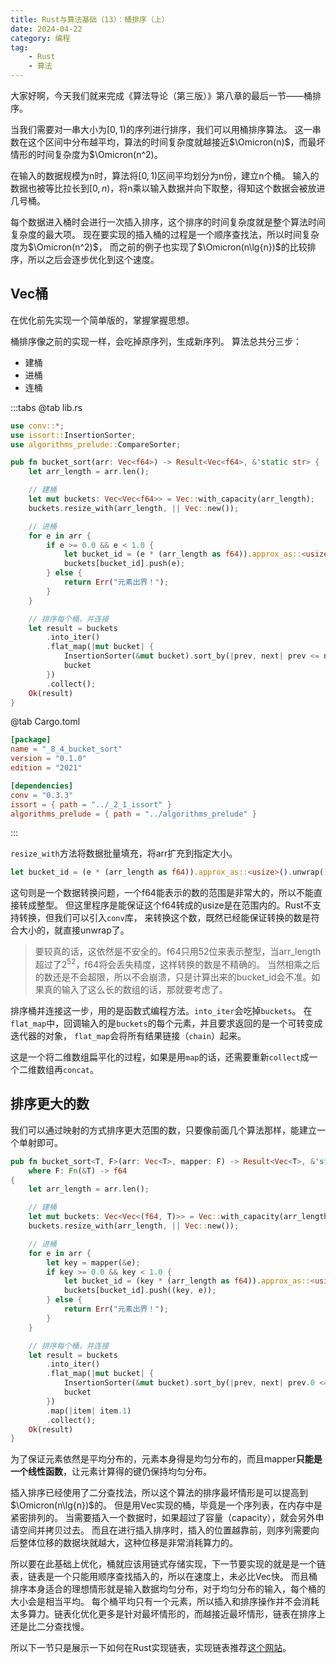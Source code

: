 ```yaml
---
title: Rust与算法基础（13）：桶排序（上）
date: 2024-04-22
category: 编程
tag:
    - Rust
    - 算法
---
```


大家好啊，今天我们就来完成《算法导论（第三版）》第八章的最后一节——桶排序。

当我们需要对一串大小为$[0,1)$的序列进行排序，我们可以用桶排序算法。
这一串数在这个区间中分布越平均，算法的时间复杂度就越接近$\Omicron(n)$，而最坏情形的时间复杂度为$\Omicron(n^2)。

在输入的数据规模为n时，算法将$[0,1)$区间平均划分为n份，建立n个桶。
输入的数据也被等比拉长到$[0,n)$，将n乘以输入数据并向下取整，得知这个数据会被放进几号桶。

每个数据进入桶时会进行一次插入排序，这个排序的时间复杂度就是整个算法时间复杂度的最大项。
现在要实现的插入桶的过程是一个顺序查找法，所以时间复杂度为$\Omicron(n^2)$，
而之前的例子也实现了$\Omicron(n\lg{n})$的比较排序，所以之后会逐步优化到这个速度。

## Vec桶

在优化前先实现一个简单版的，掌握掌握思想。

桶排序像之前的实现一样，会吃掉原序列，生成新序列。
算法总共分三步：

* 建桶
* 进桶
* 连桶

:::tabs
@tab lib.rs
```rust
use conv::*;
use issort::InsertionSorter;
use algorithms_prelude::CompareSorter;

pub fn bucket_sort(arr: Vec<f64>) -> Result<Vec<f64>, &'static str> {
    let arr_length = arr.len();

    // 建桶
    let mut buckets: Vec<Vec<f64>> = Vec::with_capacity(arr_length);
    buckets.resize_with(arr_length, || Vec::new());

    // 进桶
    for e in arr {
        if e >= 0.0 && e < 1.0 {
            let bucket_id = (e * (arr_length as f64)).approx_as::<usize>().unwrap();
            buckets[bucket_id].push(e);
        } else {
            return Err("元素出界！");
        }
    }

    // 排序每个桶，并连接
    let result = buckets
        .into_iter()
        .flat_map(|mut bucket| {
            InsertionSorter(&mut bucket).sort_by(|prev, next| prev <= next);
            bucket
        })
        .collect();
    Ok(result)
}
```

@tab Cargo.toml
```toml
[package]
name = "_8_4_bucket_sort"
version = "0.1.0"
edition = "2021"

[dependencies]
conv = "0.3.3"
issort = { path = "../_2_1_issort" }
algorithms_prelude = { path = "../algorithms_prelude" }

```
:::

`resize_with`方法将数据批量填充，将arr扩充到指定大小。

```rust
let bucket_id = (e * (arr_length as f64)).approx_as::<usize>().unwrap();
```
这句则是一个数据转换问题，一个f64能表示的数的范围是非常大的，所以不能直接转成整型。
但这里程序是能保证这个f64转成的usize是在范围内的。Rust不支持转换，但我们可以引入`conv`库，
来转换这个数，既然已经能保证转换的数是符合大小的，就直接unwrap了。

> 要较真的话，这依然是不安全的。f64只用52位来表示整型，当arr_length超过了$2^52$，f64将会丢失精度，这样转换的数是不精确的。
> 当然相乘之后的数还是不会超限，所以不会崩溃，只是计算出来的bucket_id会不准。如果真的输入了这么长的数组的话，那就要考虑了。

排序桶并连接这一步，用的是函数式编程方法。`into_iter`会吃掉`buckets`。
在`flat_map`中，回调输入的是`buckets`的每个元素，并且要求返回的是一个可转变成迭代器的对象，
`flat_map`会将所有结果链接（`chain`）起来。

这是一个将二维数组扁平化的过程，如果是用`map`的话，还需要重新`collect`成一个二维数组再`concat`。

## 排序更大的数

我们可以通过映射的方式排序更大范围的数，只要像前面几个算法那样，能建立一个单射即可。

```rust
pub fn bucket_sort<T, F>(arr: Vec<T>, mapper: F) -> Result<Vec<T>, &'static str>
    where F: Fn(&T) -> f64
{
    let arr_length = arr.len();

    // 建桶
    let mut buckets: Vec<Vec<(f64, T)>> = Vec::with_capacity(arr_length);
    buckets.resize_with(arr_length, || Vec::new());

    // 进桶
    for e in arr {
        let key = mapper(&e);
        if key >= 0.0 && key < 1.0 {
            let bucket_id = (key * (arr_length as f64)).approx_as::<usize>().unwrap();
            buckets[bucket_id].push((key, e));
        } else {
            return Err("元素出界！");
        }
    }

    // 排序每个桶，并连接
    let result = buckets
        .into_iter()
        .flat_map(|mut bucket| {
            InsertionSorter(&mut bucket).sort_by(|prev, next| prev.0 <= next.0);
            bucket
        })
        .map(|item| item.1)
        .collect();
    Ok(result)
}
```

为了保证元素依然是平均分布的，元素本身得是均匀分布的，而且mapper**只能是一个线性函数**，让元素计算得的键仍保持均匀分布。

插入排序已经使用了二分查找法，所以这个算法的排序最坏情形是可以提高到$\Omicron(n\lg{n})$的。
但是用Vec实现的桶，毕竟是一个序列表，在内存中是紧密排列的。
当需要插入一个数据时，如果超过了容量（capacity），就会另外申请空间并拷贝过去。
而且在进行插入排序时，插入的位置越靠前，则序列需要向后整体位移的数据块就越大，这种位移是非常消耗算力的。

所以要在此基础上优化，桶就应该用链式存储实现，下一节要实现的就是是一个链表，链表是一个只能用顺序查找插入的，所以在速度上，未必比Vec快。
而且桶排序本身适合的理想情形就是输入数据均匀分布，对于均匀分布的输入，每个桶的大小会是相当平均。
每个桶平均只有一个元素，所以插入和排序操作并不会消耗太多算力。链表化优化更多是针对最坏情形的，而越接近最坏情形，链表在排序上还是比二分查找慢。

所以下一节只是展示一下如何在Rust实现链表，实现链表推荐[这个网站](https://rust-unofficial.github.io/too-many-lists/index.html)。

